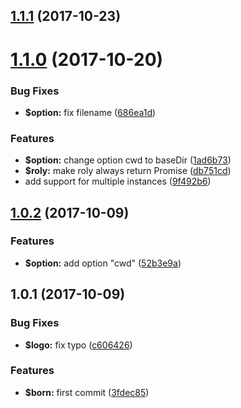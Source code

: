 <a name="1.1.1"></a>
## [1.1.1](https://github.com/ulivz/roly/compare/v1.1.0...v1.1.1) (2017-10-23)



<a name="1.1.0"></a>
# [1.1.0](https://github.com/ulivz/roly/compare/v1.0.2...v1.1.0) (2017-10-20)


### Bug Fixes

* **$option:** fix filename ([686ea1d](https://github.com/ulivz/roly/commit/686ea1d))


### Features

* **$option:** change option cwd to baseDir ([1ad6b73](https://github.com/ulivz/roly/commit/1ad6b73))
* **$roly:** make roly always return Promise ([db751cd](https://github.com/ulivz/roly/commit/db751cd))
* add support for multiple instances ([9f492b6](https://github.com/ulivz/roly/commit/9f492b6))



<a name="1.0.2"></a>
## [1.0.2](https://github.com/ulivz/roly/compare/v1.0.1...v1.0.2) (2017-10-09)


### Features

* **$option:** add option "cwd" ([52b3e9a](https://github.com/ulivz/roly/commit/52b3e9a))



<a name="1.0.1"></a>
## 1.0.1 (2017-10-09)


### Bug Fixes

* **$logo:** fix typo ([c606426](https://github.com/ulivz/roly/commit/c606426))


### Features

* **$born:** first commit ([3fdec85](https://github.com/ulivz/roly/commit/3fdec85))



